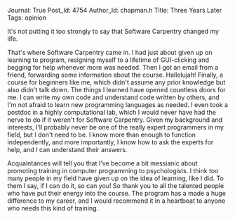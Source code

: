 Journal: True
Post_Id: 4754
Author_Id: chapman.h
Title: Three Years Later
Tags: opinion

<p>It's not putting it too strongly to say that Software Carpentry changed my life.</p>
<p>That's where Software Carpentry came in. I had just about given up on learning to program, resigning myself to a lifetime of GUI-clicking and begging for help whenever more was needed. Then I got an email from a friend, forwarding some information about the course. Hallelujah! Finally, a course for beginners like me, which didn't assume any prior knowledge but also didn't talk down. The things I learned have opened countless doors for me. I can write my own code and understand code written by others, and I'm not afraid to learn new programming languages as needed. I even took a postdoc in a highly computational lab, which I would never have had the nerve to do if it weren't for Software Carpentry. Given my background and interests, I'll probably never be one of the really expert programmers in my field, but I don't need to be. I know more than enough to function independently, and more importantly, I know how to ask the experts for help, and I can understand their answers.</p>
<p>Acquaintances will tell you that I've become a bit messianic about promoting training in computer programming to psychologists. I think too many people in my field have given up on the idea of learning, like I did. To them I say, if I can do it, so can you! So thank you to all the talented people who have put their energy into the course. The program has a made a huge difference to my career, and I would recommend it in a heartbeat to anyone who needs this kind of training.</p>
